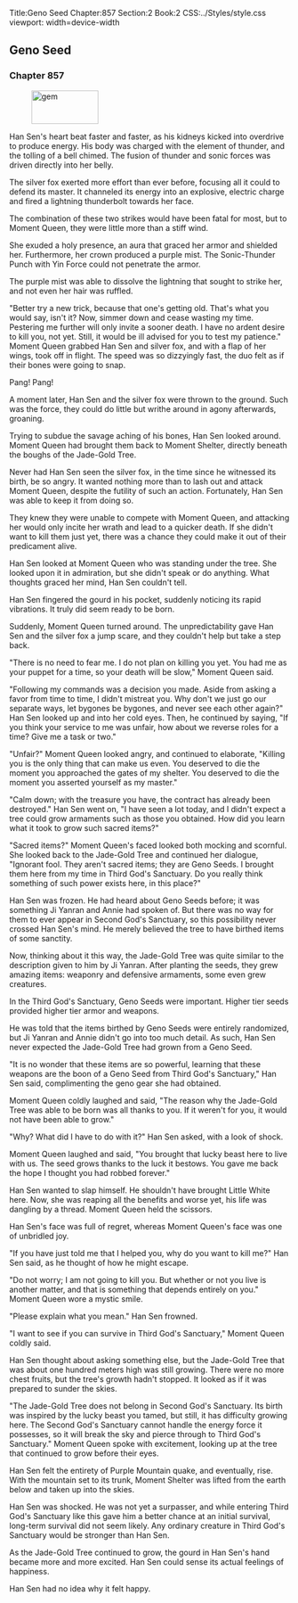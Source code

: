 Title:Geno Seed 
Chapter:857 
Section:2 
Book:2 
CSS:../Styles/style.css 
viewport: width=device-width
  
## Geno Seed
### Chapter 857
  
<figure>
	<img src="../Images/gem.gif" alt="gem" id="gem" width="120" height="60" />
</figure>
  

  
Han Sen's heart beat faster and faster, as his kidneys kicked into overdrive to produce energy. His body was charged with the element of thunder, and the tolling of a bell chimed. The fusion of thunder and sonic forces was driven directly into her belly.

The silver fox exerted more effort than ever before, focusing all it could to defend its master. It channeled its energy into an explosive, electric charge and fired a lightning thunderbolt towards her face.

The combination of these two strikes would have been fatal for most, but to Moment Queen, they were little more than a stiff wind.

She exuded a holy presence, an aura that graced her armor and shielded her. Furthermore, her crown produced a purple mist. The Sonic-Thunder Punch with Yin Force could not penetrate the armor.

The purple mist was able to dissolve the lightning that sought to strike her, and not even her hair was ruffled.

"Better try a new trick, because that one's getting old. That's what you would say, isn't it? Now, simmer down and cease wasting my time. Pestering me further will only invite a sooner death. I have no ardent desire to kill you, not yet. Still, it would be ill advised for you to test my patience." Moment Queen grabbed Han Sen and silver fox, and with a flap of her wings, took off in flight. The speed was so dizzyingly fast, the duo felt as if their bones were going to snap.

Pang! Pang!

A moment later, Han Sen and the silver fox were thrown to the ground. Such was the force, they could do little but writhe around in agony afterwards, groaning.

Trying to subdue the savage aching of his bones, Han Sen looked around. Moment Queen had brought them back to Moment Shelter, directly beneath the boughs of the Jade-Gold Tree.

Never had Han Sen seen the silver fox, in the time since he witnessed its birth, be so angry. It wanted nothing more than to lash out and attack Moment Queen, despite the futility of such an action. Fortunately, Han Sen was able to keep it from doing so.

They knew they were unable to compete with Moment Queen, and attacking her would only incite her wrath and lead to a quicker death. If she didn't want to kill them just yet, there was a chance they could make it out of their predicament alive.

Han Sen looked at Moment Queen who was standing under the tree. She looked upon it in admiration, but she didn't speak or do anything. What thoughts graced her mind, Han Sen couldn't tell.

Han Sen fingered the gourd in his pocket, suddenly noticing its rapid vibrations. It truly did seem ready to be born.

Suddenly, Moment Queen turned around. The unpredictability gave Han Sen and the silver fox a jump scare, and they couldn't help but take a step back.

"There is no need to fear me. I do not plan on killing you yet. You had me as your puppet for a time, so your death will be slow," Moment Queen said.

"Following my commands was a decision you made. Aside from asking a favor from time to time, I didn't mistreat you. Why don't we just go our separate ways, let bygones be bygones, and never see each other again?" Han Sen looked up and into her cold eyes. Then, he continued by saying, "If you think your service to me was unfair, how about we reverse roles for a time? Give me a task or two."

"Unfair?" Moment Queen looked angry, and continued to elaborate, "Killing you is the only thing that can make us even. You deserved to die the moment you approached the gates of my shelter. You deserved to die the moment you asserted yourself as my master."

"Calm down; with the treasure you have, the contract has already been destroyed." Han Sen went on, "I have seen a lot today, and I didn't expect a tree could grow armaments such as those you obtained. How did you learn what it took to grow such sacred items?"

"Sacred items?" Moment Queen's faced looked both mocking and scornful. She looked back to the Jade-Gold Tree and continued her dialogue, "Ignorant fool. They aren't sacred items; they are Geno Seeds. I brought them here from my time in Third God's Sanctuary. Do you really think something of such power exists here, in this place?"

Han Sen was frozen. He had heard about Geno Seeds before; it was something Ji Yanran and Annie had spoken of. But there was no way for them to ever appear in Second God's Sanctuary, so this possibility never crossed Han Sen's mind. He merely believed the tree to have birthed items of some sanctity.

Now, thinking about it this way, the Jade-Gold Tree was quite similar to the description given to him by Ji Yanran. After planting the seeds, they grew amazing items: weaponry and defensive armaments, some even grew creatures.

In the Third God's Sanctuary, Geno Seeds were important. Higher tier seeds provided higher tier armor and weapons.

He was told that the items birthed by Geno Seeds were entirely randomized, but Ji Yanran and Annie didn't go into too much detail. As such, Han Sen never expected the Jade-Gold Tree had grown from a Geno Seed.

"It is no wonder that these items are so powerful, learning that these weapons are the boon of a Geno Seed from Third God's Sanctuary," Han Sen said, complimenting the geno gear she had obtained.

Moment Queen coldly laughed and said, "The reason why the Jade-Gold Tree was able to be born was all thanks to you. If it weren't for you, it would not have been able to grow."

"Why? What did I have to do with it?" Han Sen asked, with a look of shock.

Moment Queen laughed and said, "You brought that lucky beast here to live with us. The seed grows thanks to the luck it bestows. You gave me back the hope I thought you had robbed forever."

Han Sen wanted to slap himself. He shouldn't have brought Little White here. Now, she was reaping all the benefits and worse yet, his life was dangling by a thread. Moment Queen held the scissors.

Han Sen's face was full of regret, whereas Moment Queen's face was one of unbridled joy.

"If you have just told me that I helped you, why do you want to kill me?" Han Sen said, as he thought of how he might escape.

"Do not worry; I am not going to kill you. But whether or not you live is another matter, and that is something that depends entirely on you." Moment Queen wore a mystic smile.

"Please explain what you mean." Han Sen frowned.

"I want to see if you can survive in Third God's Sanctuary," Moment Queen coldly said.

Han Sen thought about asking something else, but the Jade-Gold Tree that was about one hundred meters high was still growing. There were no more chest fruits, but the tree's growth hadn't stopped. It looked as if it was prepared to sunder the skies.

"The Jade-Gold Tree does not belong in Second God's Sanctuary. Its birth was inspired by the lucky beast you tamed, but still, it has difficulty growing here. The Second God's Sanctuary cannot handle the energy force it possesses, so it will break the sky and pierce through to Third God's Sanctuary." Moment Queen spoke with excitement, looking up at the tree that continued to grow before their eyes.

Han Sen felt the entirety of Purple Mountain quake, and eventually, rise. With the mountain set to its trunk, Moment Shelter was lifted from the earth below and taken up into the skies.

Han Sen was shocked. He was not yet a surpasser, and while entering Third God's Sanctuary like this gave him a better chance at an initial survival, long-term survival did not seem likely. Any ordinary creature in Third God's Sanctuary would be stronger than Han Sen.

As the Jade-Gold Tree continued to grow, the gourd in Han Sen's hand became more and more excited. Han Sen could sense its actual feelings of happiness.

Han Sen had no idea why it felt happy.